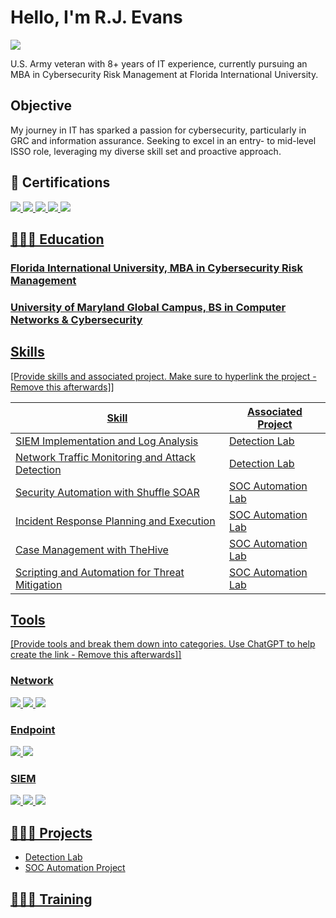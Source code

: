 # Hello, I'm R.J. Evans
<a href="https://linkedin.com/in/rj-evans"><img src="https://img.shields.io/badge/-LinkedIn-0072b1?&style=for-the-badge&logo=linkedin&logoColor=white" /></a>

U.S. Army veteran with 8+ years of IT experience, currently pursuing an MBA in Cybersecurity Risk Management at Florida International University.  

## Objective

My journey in IT has sparked a passion for cybersecurity, particularly in GRC and information assurance. Seeking to excel in an entry- to mid-level ISSO role, leveraging my diverse skill set and proactive approach.


## 🪪 Certifications

<div>
<a href="https://github.com/rjfe23/certifications/blob/main/CompTIA%20CySA%2B%20ce.pdf">    
    <img src="https://img.shields.io/badge/-CySA%2B-FF0000?&style=for-the-badge&logo=CompTIA&logoColor=white" />
<a href="https://github.com/rjfe23/certifications/blob/main/CompTIA%20Security%2B%20ce.pdf">
    <img src="https://img.shields.io/badge/-Security%2B-FF0000?&style=for-the-badge&logo=CompTIA&logoColor=white" />
<a href="https://github.com/rjfe23/certifications/blob/main/CCNA.pdf">
    <img src="https://img.shields.io/badge/-CCNA-007ACC?&style=for-the-badge&logo=Cisco&logoColor=white" />
<a href="https://github.com/rjfe23/certifications/blob/main/AWS%20CCP.pdf">
    <img src="https://img.shields.io/badge/-AWS%20CCP-FF9900?&style=for-the-badge&logo=Amazon%20AWS&logoColor=white" />
<a href="https://github.com/rjfe23/certifications/blob/main/PMI%20CAPM.pdf" >
    <img src="https://img.shields.io/badge/-PMI%20CAPM-5D2D91?&style=for-the-badge&logo=Project%20Management%20Institute&logoColor=white" />

</div>

## 👨🏾‍🎓 Education 
   ### Florida International University, MBA in Cybersecurity Risk Management
   ### University of Maryland Global Campus, BS in Computer Networks & Cybersecurity

## Skills
[Provide skills and associated project. Make sure to hyperlink the project - Remove this afterwards]]

| Skill                                         | Associated Project         |
|-----------------------------------------------|----------------------------|
| SIEM Implementation and Log Analysis          | <a href="https://google.com">Detection Lab</a>|
| Network Traffic Monitoring and Attack Detection | <a href="https://google.com">Detection Lab</a>|
| Security Automation with Shuffle SOAR         | SOC Automation Lab|
| Incident Response Planning and Execution      | SOC Automation Lab|
| Case Management with TheHive                  | SOC Automation Lab|
| Scripting and Automation for Threat Mitigation | SOC Automation Lab|

## Tools
[Provide tools and break them down into categories. Use ChatGPT to help create the link - Remove this afterwards]]

### Network
<div>
    <img src="https://img.shields.io/badge/-Wireshark-1679A7?&style=for-the-badge&logo=Wireshark&logoColor=white" />
    <img src="https://img.shields.io/badge/-Suricata-EF3B2D?&style=for-the-badge&logo=Suricata&logoColor=white" />
    <img src="https://img.shields.io/badge/-Zeek-777BB4?&style=for-the-badge&logo=Zeek&logoColor=white" />
</div>

### Endpoint
<div>
    <img src="https://img.shields.io/badge/-Microsoft_Defender_for_Endpoint-00A4EF?&style=for-the-badge&logo=Microsoft&logoColor=white" />
    <img src="https://img.shields.io/badge/-Velociraptor-4B275F?&style=for-the-badge&logo=Velociraptor&logoColor=white" />
</div>

### SIEM
<div>
    <img src="https://img.shields.io/badge/-Microsoft_Sentinel-0078D4?&style=for-the-badge&logo=Microsoft&logoColor=white" />
    <img src="https://img.shields.io/badge/-Splunk-000000?&style=for-the-badge&logo=Splunk&logoColor=white" />
    <img src="https://img.shields.io/badge/-Elastic-005571?&style=for-the-badge&logo=Elastic&logoColor=white" />
</div>


## 👨🏾‍💻 Projects
- Detection Lab
- SOC Automation Project




## 👨🏾‍🏫 Training 












[linkedin]: https://linkedin.com/in/rj-evans

<!--
**joshmadakor1/joshmadakor1** is a ✨ _special_ ✨ repository because its `README.md` (this file) appears on your GitHub profile.

Here are some ideas to get you started:

- 🔭 I’m currently working on ...
- 🌱 I’m currently learning ...
- 👯 I’m looking to collaborate on ...
- 🤔 I’m looking for help with ...
- 💬 Ask me about ...
- 📫 How to reach me: ...
- 😄 Pronouns: ...
- ⚡ Fun fact: ...
-->
